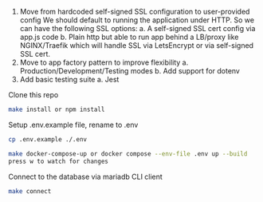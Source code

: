 1. Move from hardcoded self-signed SSL configuration to user-provided config
    We should default to running the application under HTTP. So we can have 
    the following SSL options:
    a. A self-signed SSL cert config via app.js code
    b. Plain http but able to run app behind a LB/proxy like NGINX/Traefik 
    which will handle SSL via LetsEncrypt or via self-signed SSL cert.
2. Move to app factory pattern to improve flexibility
    a. Production/Development/Testing modes
    b. Add support for dotenv
3. Add basic testing suite
    a. Jest


Clone this repo
```sh
make install or npm install
```

Setup .env.example file, rename to .env
```sh
cp .env.example ./.env
```

```sh
make docker-compose-up or docker compose --env-file .env up --build
press w to watch for changes
```

Connect to the database via mariadb CLI client
```sh
make connect
```

